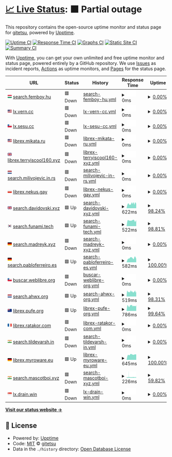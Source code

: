 # [📈 Live Status](https://gitetsu.github.io/librex-instances-upptime): <!--live status--> **🟧 Partial outage**

This repository contains the open-source uptime monitor and status page for [gitetsu](https://gitetsu.github.io/librex-instances-upptime), powered by [Upptime](https://github.com/upptime/upptime).

[![Uptime CI](https://github.com/gitetsu/librex-instances-upptime/workflows/Uptime%20CI/badge.svg)](https://github.com/gitetsu/librex-instances-upptime/actions?query=workflow%3A%22Uptime+CI%22)
[![Response Time CI](https://github.com/gitetsu/librex-instances-upptime/workflows/Response%20Time%20CI/badge.svg)](https://github.com/gitetsu/librex-instances-upptime/actions?query=workflow%3A%22Response+Time+CI%22)
[![Graphs CI](https://github.com/gitetsu/librex-instances-upptime/workflows/Graphs%20CI/badge.svg)](https://github.com/gitetsu/librex-instances-upptime/actions?query=workflow%3A%22Graphs+CI%22)
[![Static Site CI](https://github.com/gitetsu/librex-instances-upptime/workflows/Static%20Site%20CI/badge.svg)](https://github.com/gitetsu/librex-instances-upptime/actions?query=workflow%3A%22Static+Site+CI%22)
[![Summary CI](https://github.com/gitetsu/librex-instances-upptime/workflows/Summary%20CI/badge.svg)](https://github.com/gitetsu/librex-instances-upptime/actions?query=workflow%3A%22Summary+CI%22)

With [Upptime](https://upptime.js.org), you can get your own unlimited and free uptime monitor and status page, powered entirely by a GitHub repository. We use [Issues](https://github.com/gitetsu/librex-instances-upptime/issues) as incident reports, [Actions](https://github.com/gitetsu/librex-instances-upptime/actions) as uptime monitors, and [Pages](https://gitetsu.github.io/librex-instances-upptime) for the status page.

<!--start: status pages-->
<!-- This summary is generated by Upptime (https://github.com/upptime/upptime) -->
<!-- Do not edit this manually, your changes will be overwritten -->
<!-- prettier-ignore -->
| URL | Status | History | Response Time | Uptime |
| --- | ------ | ------- | ------------- | ------ |
| <img alt="" src="https://raw.githubusercontent.com/kreativekorp/vexillo/master/artwork/vexillo/pvb160/hu.png" height="13"> [search.femboy.hu](https://search.femboy.hu/) | 🟥 Down | [search-femboy-hu.yml](https://github.com/gitetsu/librex-instances-upptime/commits/HEAD/history/search-femboy-hu.yml) | <details><summary><img alt="Response time graph" src="./graphs/search-femboy-hu/response-time-week.png" height="20"> 0ms</summary><br><a href="https://gitetsu.github.io/librex-instances-upptime/history/search-femboy-hu"><img alt="Response time 826" src="https://img.shields.io/endpoint?url=https%3A%2F%2Fraw.githubusercontent.com%2Fgitetsu%2Flibrex-instances-upptime%2FHEAD%2Fapi%2Fsearch-femboy-hu%2Fresponse-time.json"></a><br><a href="https://gitetsu.github.io/librex-instances-upptime/history/search-femboy-hu"><img alt="24-hour response time 0" src="https://img.shields.io/endpoint?url=https%3A%2F%2Fraw.githubusercontent.com%2Fgitetsu%2Flibrex-instances-upptime%2FHEAD%2Fapi%2Fsearch-femboy-hu%2Fresponse-time-day.json"></a><br><a href="https://gitetsu.github.io/librex-instances-upptime/history/search-femboy-hu"><img alt="7-day response time 0" src="https://img.shields.io/endpoint?url=https%3A%2F%2Fraw.githubusercontent.com%2Fgitetsu%2Flibrex-instances-upptime%2FHEAD%2Fapi%2Fsearch-femboy-hu%2Fresponse-time-week.json"></a><br><a href="https://gitetsu.github.io/librex-instances-upptime/history/search-femboy-hu"><img alt="30-day response time 0" src="https://img.shields.io/endpoint?url=https%3A%2F%2Fraw.githubusercontent.com%2Fgitetsu%2Flibrex-instances-upptime%2FHEAD%2Fapi%2Fsearch-femboy-hu%2Fresponse-time-month.json"></a><br><a href="https://gitetsu.github.io/librex-instances-upptime/history/search-femboy-hu"><img alt="1-year response time 826" src="https://img.shields.io/endpoint?url=https%3A%2F%2Fraw.githubusercontent.com%2Fgitetsu%2Flibrex-instances-upptime%2FHEAD%2Fapi%2Fsearch-femboy-hu%2Fresponse-time-year.json"></a></details> | <details><summary><a href="https://gitetsu.github.io/librex-instances-upptime/history/search-femboy-hu">0.00%</a></summary><a href="https://gitetsu.github.io/librex-instances-upptime/history/search-femboy-hu"><img alt="All-time uptime 19.88%" src="https://img.shields.io/endpoint?url=https%3A%2F%2Fraw.githubusercontent.com%2Fgitetsu%2Flibrex-instances-upptime%2FHEAD%2Fapi%2Fsearch-femboy-hu%2Fuptime.json"></a><br><a href="https://gitetsu.github.io/librex-instances-upptime/history/search-femboy-hu"><img alt="24-hour uptime 0.00%" src="https://img.shields.io/endpoint?url=https%3A%2F%2Fraw.githubusercontent.com%2Fgitetsu%2Flibrex-instances-upptime%2FHEAD%2Fapi%2Fsearch-femboy-hu%2Fuptime-day.json"></a><br><a href="https://gitetsu.github.io/librex-instances-upptime/history/search-femboy-hu"><img alt="7-day uptime 0.00%" src="https://img.shields.io/endpoint?url=https%3A%2F%2Fraw.githubusercontent.com%2Fgitetsu%2Flibrex-instances-upptime%2FHEAD%2Fapi%2Fsearch-femboy-hu%2Fuptime-week.json"></a><br><a href="https://gitetsu.github.io/librex-instances-upptime/history/search-femboy-hu"><img alt="30-day uptime 0.00%" src="https://img.shields.io/endpoint?url=https%3A%2F%2Fraw.githubusercontent.com%2Fgitetsu%2Flibrex-instances-upptime%2FHEAD%2Fapi%2Fsearch-femboy-hu%2Fuptime-month.json"></a><br><a href="https://gitetsu.github.io/librex-instances-upptime/history/search-femboy-hu"><img alt="1-year uptime 19.88%" src="https://img.shields.io/endpoint?url=https%3A%2F%2Fraw.githubusercontent.com%2Fgitetsu%2Flibrex-instances-upptime%2FHEAD%2Fapi%2Fsearch-femboy-hu%2Fuptime-year.json"></a></details>
| <img alt="" src="https://raw.githubusercontent.com/kreativekorp/vexillo/master/artwork/vexillo/pvb160/us.png" height="13"> [lx.vern.cc](https://lx.vern.cc/) | 🟥 Down | [lx-vern-cc.yml](https://github.com/gitetsu/librex-instances-upptime/commits/HEAD/history/lx-vern-cc.yml) | <details><summary><img alt="Response time graph" src="./graphs/lx-vern-cc/response-time-week.png" height="20"> 0ms</summary><br><a href="https://gitetsu.github.io/librex-instances-upptime/history/lx-vern-cc"><img alt="Response time 656" src="https://img.shields.io/endpoint?url=https%3A%2F%2Fraw.githubusercontent.com%2Fgitetsu%2Flibrex-instances-upptime%2FHEAD%2Fapi%2Flx-vern-cc%2Fresponse-time.json"></a><br><a href="https://gitetsu.github.io/librex-instances-upptime/history/lx-vern-cc"><img alt="24-hour response time 0" src="https://img.shields.io/endpoint?url=https%3A%2F%2Fraw.githubusercontent.com%2Fgitetsu%2Flibrex-instances-upptime%2FHEAD%2Fapi%2Flx-vern-cc%2Fresponse-time-day.json"></a><br><a href="https://gitetsu.github.io/librex-instances-upptime/history/lx-vern-cc"><img alt="7-day response time 0" src="https://img.shields.io/endpoint?url=https%3A%2F%2Fraw.githubusercontent.com%2Fgitetsu%2Flibrex-instances-upptime%2FHEAD%2Fapi%2Flx-vern-cc%2Fresponse-time-week.json"></a><br><a href="https://gitetsu.github.io/librex-instances-upptime/history/lx-vern-cc"><img alt="30-day response time 0" src="https://img.shields.io/endpoint?url=https%3A%2F%2Fraw.githubusercontent.com%2Fgitetsu%2Flibrex-instances-upptime%2FHEAD%2Fapi%2Flx-vern-cc%2Fresponse-time-month.json"></a><br><a href="https://gitetsu.github.io/librex-instances-upptime/history/lx-vern-cc"><img alt="1-year response time 656" src="https://img.shields.io/endpoint?url=https%3A%2F%2Fraw.githubusercontent.com%2Fgitetsu%2Flibrex-instances-upptime%2FHEAD%2Fapi%2Flx-vern-cc%2Fresponse-time-year.json"></a></details> | <details><summary><a href="https://gitetsu.github.io/librex-instances-upptime/history/lx-vern-cc">0.00%</a></summary><a href="https://gitetsu.github.io/librex-instances-upptime/history/lx-vern-cc"><img alt="All-time uptime 61.74%" src="https://img.shields.io/endpoint?url=https%3A%2F%2Fraw.githubusercontent.com%2Fgitetsu%2Flibrex-instances-upptime%2FHEAD%2Fapi%2Flx-vern-cc%2Fuptime.json"></a><br><a href="https://gitetsu.github.io/librex-instances-upptime/history/lx-vern-cc"><img alt="24-hour uptime 0.00%" src="https://img.shields.io/endpoint?url=https%3A%2F%2Fraw.githubusercontent.com%2Fgitetsu%2Flibrex-instances-upptime%2FHEAD%2Fapi%2Flx-vern-cc%2Fuptime-day.json"></a><br><a href="https://gitetsu.github.io/librex-instances-upptime/history/lx-vern-cc"><img alt="7-day uptime 0.00%" src="https://img.shields.io/endpoint?url=https%3A%2F%2Fraw.githubusercontent.com%2Fgitetsu%2Flibrex-instances-upptime%2FHEAD%2Fapi%2Flx-vern-cc%2Fuptime-week.json"></a><br><a href="https://gitetsu.github.io/librex-instances-upptime/history/lx-vern-cc"><img alt="30-day uptime 0.00%" src="https://img.shields.io/endpoint?url=https%3A%2F%2Fraw.githubusercontent.com%2Fgitetsu%2Flibrex-instances-upptime%2FHEAD%2Fapi%2Flx-vern-cc%2Fuptime-month.json"></a><br><a href="https://gitetsu.github.io/librex-instances-upptime/history/lx-vern-cc"><img alt="1-year uptime 61.74%" src="https://img.shields.io/endpoint?url=https%3A%2F%2Fraw.githubusercontent.com%2Fgitetsu%2Flibrex-instances-upptime%2FHEAD%2Fapi%2Flx-vern-cc%2Fuptime-year.json"></a></details>
| <img alt="" src="https://raw.githubusercontent.com/kreativekorp/vexillo/master/artwork/vexillo/pvb160/cl.png" height="13"> [lx.sesu.cc](https://lx.sesu.cc/) | 🟥 Down | [lx-sesu-cc.yml](https://github.com/gitetsu/librex-instances-upptime/commits/HEAD/history/lx-sesu-cc.yml) | <details><summary><img alt="Response time graph" src="./graphs/lx-sesu-cc/response-time-week.png" height="20"> 0ms</summary><br><a href="https://gitetsu.github.io/librex-instances-upptime/history/lx-sesu-cc"><img alt="Response time 573" src="https://img.shields.io/endpoint?url=https%3A%2F%2Fraw.githubusercontent.com%2Fgitetsu%2Flibrex-instances-upptime%2FHEAD%2Fapi%2Flx-sesu-cc%2Fresponse-time.json"></a><br><a href="https://gitetsu.github.io/librex-instances-upptime/history/lx-sesu-cc"><img alt="24-hour response time 0" src="https://img.shields.io/endpoint?url=https%3A%2F%2Fraw.githubusercontent.com%2Fgitetsu%2Flibrex-instances-upptime%2FHEAD%2Fapi%2Flx-sesu-cc%2Fresponse-time-day.json"></a><br><a href="https://gitetsu.github.io/librex-instances-upptime/history/lx-sesu-cc"><img alt="7-day response time 0" src="https://img.shields.io/endpoint?url=https%3A%2F%2Fraw.githubusercontent.com%2Fgitetsu%2Flibrex-instances-upptime%2FHEAD%2Fapi%2Flx-sesu-cc%2Fresponse-time-week.json"></a><br><a href="https://gitetsu.github.io/librex-instances-upptime/history/lx-sesu-cc"><img alt="30-day response time 0" src="https://img.shields.io/endpoint?url=https%3A%2F%2Fraw.githubusercontent.com%2Fgitetsu%2Flibrex-instances-upptime%2FHEAD%2Fapi%2Flx-sesu-cc%2Fresponse-time-month.json"></a><br><a href="https://gitetsu.github.io/librex-instances-upptime/history/lx-sesu-cc"><img alt="1-year response time 573" src="https://img.shields.io/endpoint?url=https%3A%2F%2Fraw.githubusercontent.com%2Fgitetsu%2Flibrex-instances-upptime%2FHEAD%2Fapi%2Flx-sesu-cc%2Fresponse-time-year.json"></a></details> | <details><summary><a href="https://gitetsu.github.io/librex-instances-upptime/history/lx-sesu-cc">0.00%</a></summary><a href="https://gitetsu.github.io/librex-instances-upptime/history/lx-sesu-cc"><img alt="All-time uptime 6.55%" src="https://img.shields.io/endpoint?url=https%3A%2F%2Fraw.githubusercontent.com%2Fgitetsu%2Flibrex-instances-upptime%2FHEAD%2Fapi%2Flx-sesu-cc%2Fuptime.json"></a><br><a href="https://gitetsu.github.io/librex-instances-upptime/history/lx-sesu-cc"><img alt="24-hour uptime 0.00%" src="https://img.shields.io/endpoint?url=https%3A%2F%2Fraw.githubusercontent.com%2Fgitetsu%2Flibrex-instances-upptime%2FHEAD%2Fapi%2Flx-sesu-cc%2Fuptime-day.json"></a><br><a href="https://gitetsu.github.io/librex-instances-upptime/history/lx-sesu-cc"><img alt="7-day uptime 0.00%" src="https://img.shields.io/endpoint?url=https%3A%2F%2Fraw.githubusercontent.com%2Fgitetsu%2Flibrex-instances-upptime%2FHEAD%2Fapi%2Flx-sesu-cc%2Fuptime-week.json"></a><br><a href="https://gitetsu.github.io/librex-instances-upptime/history/lx-sesu-cc"><img alt="30-day uptime 0.00%" src="https://img.shields.io/endpoint?url=https%3A%2F%2Fraw.githubusercontent.com%2Fgitetsu%2Flibrex-instances-upptime%2FHEAD%2Fapi%2Flx-sesu-cc%2Fuptime-month.json"></a><br><a href="https://gitetsu.github.io/librex-instances-upptime/history/lx-sesu-cc"><img alt="1-year uptime 6.55%" src="https://img.shields.io/endpoint?url=https%3A%2F%2Fraw.githubusercontent.com%2Fgitetsu%2Flibrex-instances-upptime%2FHEAD%2Fapi%2Flx-sesu-cc%2Fuptime-year.json"></a></details>
| <img alt="" src="https://raw.githubusercontent.com/kreativekorp/vexillo/master/artwork/vexillo/pvb160/us.png" height="13"> [librex.mikata.ru](https://librex.mikata.ru/) | 🟥 Down | [librex-mikata-ru.yml](https://github.com/gitetsu/librex-instances-upptime/commits/HEAD/history/librex-mikata-ru.yml) | <details><summary><img alt="Response time graph" src="./graphs/librex-mikata-ru/response-time-week.png" height="20"> 0ms</summary><br><a href="https://gitetsu.github.io/librex-instances-upptime/history/librex-mikata-ru"><img alt="Response time 597" src="https://img.shields.io/endpoint?url=https%3A%2F%2Fraw.githubusercontent.com%2Fgitetsu%2Flibrex-instances-upptime%2FHEAD%2Fapi%2Flibrex-mikata-ru%2Fresponse-time.json"></a><br><a href="https://gitetsu.github.io/librex-instances-upptime/history/librex-mikata-ru"><img alt="24-hour response time 0" src="https://img.shields.io/endpoint?url=https%3A%2F%2Fraw.githubusercontent.com%2Fgitetsu%2Flibrex-instances-upptime%2FHEAD%2Fapi%2Flibrex-mikata-ru%2Fresponse-time-day.json"></a><br><a href="https://gitetsu.github.io/librex-instances-upptime/history/librex-mikata-ru"><img alt="7-day response time 0" src="https://img.shields.io/endpoint?url=https%3A%2F%2Fraw.githubusercontent.com%2Fgitetsu%2Flibrex-instances-upptime%2FHEAD%2Fapi%2Flibrex-mikata-ru%2Fresponse-time-week.json"></a><br><a href="https://gitetsu.github.io/librex-instances-upptime/history/librex-mikata-ru"><img alt="30-day response time 0" src="https://img.shields.io/endpoint?url=https%3A%2F%2Fraw.githubusercontent.com%2Fgitetsu%2Flibrex-instances-upptime%2FHEAD%2Fapi%2Flibrex-mikata-ru%2Fresponse-time-month.json"></a><br><a href="https://gitetsu.github.io/librex-instances-upptime/history/librex-mikata-ru"><img alt="1-year response time 597" src="https://img.shields.io/endpoint?url=https%3A%2F%2Fraw.githubusercontent.com%2Fgitetsu%2Flibrex-instances-upptime%2FHEAD%2Fapi%2Flibrex-mikata-ru%2Fresponse-time-year.json"></a></details> | <details><summary><a href="https://gitetsu.github.io/librex-instances-upptime/history/librex-mikata-ru">0.00%</a></summary><a href="https://gitetsu.github.io/librex-instances-upptime/history/librex-mikata-ru"><img alt="All-time uptime 35.97%" src="https://img.shields.io/endpoint?url=https%3A%2F%2Fraw.githubusercontent.com%2Fgitetsu%2Flibrex-instances-upptime%2FHEAD%2Fapi%2Flibrex-mikata-ru%2Fuptime.json"></a><br><a href="https://gitetsu.github.io/librex-instances-upptime/history/librex-mikata-ru"><img alt="24-hour uptime 0.00%" src="https://img.shields.io/endpoint?url=https%3A%2F%2Fraw.githubusercontent.com%2Fgitetsu%2Flibrex-instances-upptime%2FHEAD%2Fapi%2Flibrex-mikata-ru%2Fuptime-day.json"></a><br><a href="https://gitetsu.github.io/librex-instances-upptime/history/librex-mikata-ru"><img alt="7-day uptime 0.00%" src="https://img.shields.io/endpoint?url=https%3A%2F%2Fraw.githubusercontent.com%2Fgitetsu%2Flibrex-instances-upptime%2FHEAD%2Fapi%2Flibrex-mikata-ru%2Fuptime-week.json"></a><br><a href="https://gitetsu.github.io/librex-instances-upptime/history/librex-mikata-ru"><img alt="30-day uptime 0.00%" src="https://img.shields.io/endpoint?url=https%3A%2F%2Fraw.githubusercontent.com%2Fgitetsu%2Flibrex-instances-upptime%2FHEAD%2Fapi%2Flibrex-mikata-ru%2Fuptime-month.json"></a><br><a href="https://gitetsu.github.io/librex-instances-upptime/history/librex-mikata-ru"><img alt="1-year uptime 35.97%" src="https://img.shields.io/endpoint?url=https%3A%2F%2Fraw.githubusercontent.com%2Fgitetsu%2Flibrex-instances-upptime%2FHEAD%2Fapi%2Flibrex-mikata-ru%2Fuptime-year.json"></a></details>
| <img alt="" src="https://raw.githubusercontent.com/kreativekorp/vexillo/master/artwork/vexillo/pvb160/uk.png" height="13"> [librex.terryiscool160.xyz](https://librex.terryiscool160.xyz/) | 🟥 Down | [librex-terryiscool160-xyz.yml](https://github.com/gitetsu/librex-instances-upptime/commits/HEAD/history/librex-terryiscool160-xyz.yml) | <details><summary><img alt="Response time graph" src="./graphs/librex-terryiscool160-xyz/response-time-week.png" height="20"> 0ms</summary><br><a href="https://gitetsu.github.io/librex-instances-upptime/history/librex-terryiscool160-xyz"><img alt="Response time 501" src="https://img.shields.io/endpoint?url=https%3A%2F%2Fraw.githubusercontent.com%2Fgitetsu%2Flibrex-instances-upptime%2FHEAD%2Fapi%2Flibrex-terryiscool160-xyz%2Fresponse-time.json"></a><br><a href="https://gitetsu.github.io/librex-instances-upptime/history/librex-terryiscool160-xyz"><img alt="24-hour response time 0" src="https://img.shields.io/endpoint?url=https%3A%2F%2Fraw.githubusercontent.com%2Fgitetsu%2Flibrex-instances-upptime%2FHEAD%2Fapi%2Flibrex-terryiscool160-xyz%2Fresponse-time-day.json"></a><br><a href="https://gitetsu.github.io/librex-instances-upptime/history/librex-terryiscool160-xyz"><img alt="7-day response time 0" src="https://img.shields.io/endpoint?url=https%3A%2F%2Fraw.githubusercontent.com%2Fgitetsu%2Flibrex-instances-upptime%2FHEAD%2Fapi%2Flibrex-terryiscool160-xyz%2Fresponse-time-week.json"></a><br><a href="https://gitetsu.github.io/librex-instances-upptime/history/librex-terryiscool160-xyz"><img alt="30-day response time 0" src="https://img.shields.io/endpoint?url=https%3A%2F%2Fraw.githubusercontent.com%2Fgitetsu%2Flibrex-instances-upptime%2FHEAD%2Fapi%2Flibrex-terryiscool160-xyz%2Fresponse-time-month.json"></a><br><a href="https://gitetsu.github.io/librex-instances-upptime/history/librex-terryiscool160-xyz"><img alt="1-year response time 501" src="https://img.shields.io/endpoint?url=https%3A%2F%2Fraw.githubusercontent.com%2Fgitetsu%2Flibrex-instances-upptime%2FHEAD%2Fapi%2Flibrex-terryiscool160-xyz%2Fresponse-time-year.json"></a></details> | <details><summary><a href="https://gitetsu.github.io/librex-instances-upptime/history/librex-terryiscool160-xyz">0.00%</a></summary><a href="https://gitetsu.github.io/librex-instances-upptime/history/librex-terryiscool160-xyz"><img alt="All-time uptime 33.20%" src="https://img.shields.io/endpoint?url=https%3A%2F%2Fraw.githubusercontent.com%2Fgitetsu%2Flibrex-instances-upptime%2FHEAD%2Fapi%2Flibrex-terryiscool160-xyz%2Fuptime.json"></a><br><a href="https://gitetsu.github.io/librex-instances-upptime/history/librex-terryiscool160-xyz"><img alt="24-hour uptime 0.00%" src="https://img.shields.io/endpoint?url=https%3A%2F%2Fraw.githubusercontent.com%2Fgitetsu%2Flibrex-instances-upptime%2FHEAD%2Fapi%2Flibrex-terryiscool160-xyz%2Fuptime-day.json"></a><br><a href="https://gitetsu.github.io/librex-instances-upptime/history/librex-terryiscool160-xyz"><img alt="7-day uptime 0.00%" src="https://img.shields.io/endpoint?url=https%3A%2F%2Fraw.githubusercontent.com%2Fgitetsu%2Flibrex-instances-upptime%2FHEAD%2Fapi%2Flibrex-terryiscool160-xyz%2Fuptime-week.json"></a><br><a href="https://gitetsu.github.io/librex-instances-upptime/history/librex-terryiscool160-xyz"><img alt="30-day uptime 0.00%" src="https://img.shields.io/endpoint?url=https%3A%2F%2Fraw.githubusercontent.com%2Fgitetsu%2Flibrex-instances-upptime%2FHEAD%2Fapi%2Flibrex-terryiscool160-xyz%2Fuptime-month.json"></a><br><a href="https://gitetsu.github.io/librex-instances-upptime/history/librex-terryiscool160-xyz"><img alt="1-year uptime 33.20%" src="https://img.shields.io/endpoint?url=https%3A%2F%2Fraw.githubusercontent.com%2Fgitetsu%2Flibrex-instances-upptime%2FHEAD%2Fapi%2Flibrex-terryiscool160-xyz%2Fuptime-year.json"></a></details>
| <img alt="" src="https://raw.githubusercontent.com/kreativekorp/vexillo/master/artwork/vexillo/pvb160/nl.png" height="13"> [search.milivojevic.in.rs](https://search.milivojevic.in.rs/) | 🟥 Down | [search-milivojevic-in-rs.yml](https://github.com/gitetsu/librex-instances-upptime/commits/HEAD/history/search-milivojevic-in-rs.yml) | <details><summary><img alt="Response time graph" src="./graphs/search-milivojevic-in-rs/response-time-week.png" height="20"> 0ms</summary><br><a href="https://gitetsu.github.io/librex-instances-upptime/history/search-milivojevic-in-rs"><img alt="Response time 518" src="https://img.shields.io/endpoint?url=https%3A%2F%2Fraw.githubusercontent.com%2Fgitetsu%2Flibrex-instances-upptime%2FHEAD%2Fapi%2Fsearch-milivojevic-in-rs%2Fresponse-time.json"></a><br><a href="https://gitetsu.github.io/librex-instances-upptime/history/search-milivojevic-in-rs"><img alt="24-hour response time 0" src="https://img.shields.io/endpoint?url=https%3A%2F%2Fraw.githubusercontent.com%2Fgitetsu%2Flibrex-instances-upptime%2FHEAD%2Fapi%2Fsearch-milivojevic-in-rs%2Fresponse-time-day.json"></a><br><a href="https://gitetsu.github.io/librex-instances-upptime/history/search-milivojevic-in-rs"><img alt="7-day response time 0" src="https://img.shields.io/endpoint?url=https%3A%2F%2Fraw.githubusercontent.com%2Fgitetsu%2Flibrex-instances-upptime%2FHEAD%2Fapi%2Fsearch-milivojevic-in-rs%2Fresponse-time-week.json"></a><br><a href="https://gitetsu.github.io/librex-instances-upptime/history/search-milivojevic-in-rs"><img alt="30-day response time 0" src="https://img.shields.io/endpoint?url=https%3A%2F%2Fraw.githubusercontent.com%2Fgitetsu%2Flibrex-instances-upptime%2FHEAD%2Fapi%2Fsearch-milivojevic-in-rs%2Fresponse-time-month.json"></a><br><a href="https://gitetsu.github.io/librex-instances-upptime/history/search-milivojevic-in-rs"><img alt="1-year response time 518" src="https://img.shields.io/endpoint?url=https%3A%2F%2Fraw.githubusercontent.com%2Fgitetsu%2Flibrex-instances-upptime%2FHEAD%2Fapi%2Fsearch-milivojevic-in-rs%2Fresponse-time-year.json"></a></details> | <details><summary><a href="https://gitetsu.github.io/librex-instances-upptime/history/search-milivojevic-in-rs">0.00%</a></summary><a href="https://gitetsu.github.io/librex-instances-upptime/history/search-milivojevic-in-rs"><img alt="All-time uptime 44.34%" src="https://img.shields.io/endpoint?url=https%3A%2F%2Fraw.githubusercontent.com%2Fgitetsu%2Flibrex-instances-upptime%2FHEAD%2Fapi%2Fsearch-milivojevic-in-rs%2Fuptime.json"></a><br><a href="https://gitetsu.github.io/librex-instances-upptime/history/search-milivojevic-in-rs"><img alt="24-hour uptime 0.00%" src="https://img.shields.io/endpoint?url=https%3A%2F%2Fraw.githubusercontent.com%2Fgitetsu%2Flibrex-instances-upptime%2FHEAD%2Fapi%2Fsearch-milivojevic-in-rs%2Fuptime-day.json"></a><br><a href="https://gitetsu.github.io/librex-instances-upptime/history/search-milivojevic-in-rs"><img alt="7-day uptime 0.00%" src="https://img.shields.io/endpoint?url=https%3A%2F%2Fraw.githubusercontent.com%2Fgitetsu%2Flibrex-instances-upptime%2FHEAD%2Fapi%2Fsearch-milivojevic-in-rs%2Fuptime-week.json"></a><br><a href="https://gitetsu.github.io/librex-instances-upptime/history/search-milivojevic-in-rs"><img alt="30-day uptime 0.00%" src="https://img.shields.io/endpoint?url=https%3A%2F%2Fraw.githubusercontent.com%2Fgitetsu%2Flibrex-instances-upptime%2FHEAD%2Fapi%2Fsearch-milivojevic-in-rs%2Fuptime-month.json"></a><br><a href="https://gitetsu.github.io/librex-instances-upptime/history/search-milivojevic-in-rs"><img alt="1-year uptime 44.34%" src="https://img.shields.io/endpoint?url=https%3A%2F%2Fraw.githubusercontent.com%2Fgitetsu%2Flibrex-instances-upptime%2FHEAD%2Fapi%2Fsearch-milivojevic-in-rs%2Fuptime-year.json"></a></details>
| <img alt="" src="https://raw.githubusercontent.com/kreativekorp/vexillo/master/artwork/vexillo/pvb160/pl.png" height="13"> [librex.nekus.gay](https://librex.nekus.gay/) | 🟥 Down | [librex-nekus-gay.yml](https://github.com/gitetsu/librex-instances-upptime/commits/HEAD/history/librex-nekus-gay.yml) | <details><summary><img alt="Response time graph" src="./graphs/librex-nekus-gay/response-time-week.png" height="20"> 0ms</summary><br><a href="https://gitetsu.github.io/librex-instances-upptime/history/librex-nekus-gay"><img alt="Response time 1780" src="https://img.shields.io/endpoint?url=https%3A%2F%2Fraw.githubusercontent.com%2Fgitetsu%2Flibrex-instances-upptime%2FHEAD%2Fapi%2Flibrex-nekus-gay%2Fresponse-time.json"></a><br><a href="https://gitetsu.github.io/librex-instances-upptime/history/librex-nekus-gay"><img alt="24-hour response time 0" src="https://img.shields.io/endpoint?url=https%3A%2F%2Fraw.githubusercontent.com%2Fgitetsu%2Flibrex-instances-upptime%2FHEAD%2Fapi%2Flibrex-nekus-gay%2Fresponse-time-day.json"></a><br><a href="https://gitetsu.github.io/librex-instances-upptime/history/librex-nekus-gay"><img alt="7-day response time 0" src="https://img.shields.io/endpoint?url=https%3A%2F%2Fraw.githubusercontent.com%2Fgitetsu%2Flibrex-instances-upptime%2FHEAD%2Fapi%2Flibrex-nekus-gay%2Fresponse-time-week.json"></a><br><a href="https://gitetsu.github.io/librex-instances-upptime/history/librex-nekus-gay"><img alt="30-day response time 0" src="https://img.shields.io/endpoint?url=https%3A%2F%2Fraw.githubusercontent.com%2Fgitetsu%2Flibrex-instances-upptime%2FHEAD%2Fapi%2Flibrex-nekus-gay%2Fresponse-time-month.json"></a><br><a href="https://gitetsu.github.io/librex-instances-upptime/history/librex-nekus-gay"><img alt="1-year response time 1780" src="https://img.shields.io/endpoint?url=https%3A%2F%2Fraw.githubusercontent.com%2Fgitetsu%2Flibrex-instances-upptime%2FHEAD%2Fapi%2Flibrex-nekus-gay%2Fresponse-time-year.json"></a></details> | <details><summary><a href="https://gitetsu.github.io/librex-instances-upptime/history/librex-nekus-gay">0.00%</a></summary><a href="https://gitetsu.github.io/librex-instances-upptime/history/librex-nekus-gay"><img alt="All-time uptime 21.08%" src="https://img.shields.io/endpoint?url=https%3A%2F%2Fraw.githubusercontent.com%2Fgitetsu%2Flibrex-instances-upptime%2FHEAD%2Fapi%2Flibrex-nekus-gay%2Fuptime.json"></a><br><a href="https://gitetsu.github.io/librex-instances-upptime/history/librex-nekus-gay"><img alt="24-hour uptime 0.00%" src="https://img.shields.io/endpoint?url=https%3A%2F%2Fraw.githubusercontent.com%2Fgitetsu%2Flibrex-instances-upptime%2FHEAD%2Fapi%2Flibrex-nekus-gay%2Fuptime-day.json"></a><br><a href="https://gitetsu.github.io/librex-instances-upptime/history/librex-nekus-gay"><img alt="7-day uptime 0.00%" src="https://img.shields.io/endpoint?url=https%3A%2F%2Fraw.githubusercontent.com%2Fgitetsu%2Flibrex-instances-upptime%2FHEAD%2Fapi%2Flibrex-nekus-gay%2Fuptime-week.json"></a><br><a href="https://gitetsu.github.io/librex-instances-upptime/history/librex-nekus-gay"><img alt="30-day uptime 0.00%" src="https://img.shields.io/endpoint?url=https%3A%2F%2Fraw.githubusercontent.com%2Fgitetsu%2Flibrex-instances-upptime%2FHEAD%2Fapi%2Flibrex-nekus-gay%2Fuptime-month.json"></a><br><a href="https://gitetsu.github.io/librex-instances-upptime/history/librex-nekus-gay"><img alt="1-year uptime 21.08%" src="https://img.shields.io/endpoint?url=https%3A%2F%2Fraw.githubusercontent.com%2Fgitetsu%2Flibrex-instances-upptime%2FHEAD%2Fapi%2Flibrex-nekus-gay%2Fuptime-year.json"></a></details>
| <img alt="" src="https://raw.githubusercontent.com/kreativekorp/vexillo/master/artwork/vexillo/pvb160/uk.png" height="13"> [search.davidovski.xyz](https://search.davidovski.xyz/) | 🟩 Up | [search-davidovski-xyz.yml](https://github.com/gitetsu/librex-instances-upptime/commits/HEAD/history/search-davidovski-xyz.yml) | <details><summary><img alt="Response time graph" src="./graphs/search-davidovski-xyz/response-time-week.png" height="20"> 622ms</summary><br><a href="https://gitetsu.github.io/librex-instances-upptime/history/search-davidovski-xyz"><img alt="Response time 731" src="https://img.shields.io/endpoint?url=https%3A%2F%2Fraw.githubusercontent.com%2Fgitetsu%2Flibrex-instances-upptime%2FHEAD%2Fapi%2Fsearch-davidovski-xyz%2Fresponse-time.json"></a><br><a href="https://gitetsu.github.io/librex-instances-upptime/history/search-davidovski-xyz"><img alt="24-hour response time 597" src="https://img.shields.io/endpoint?url=https%3A%2F%2Fraw.githubusercontent.com%2Fgitetsu%2Flibrex-instances-upptime%2FHEAD%2Fapi%2Fsearch-davidovski-xyz%2Fresponse-time-day.json"></a><br><a href="https://gitetsu.github.io/librex-instances-upptime/history/search-davidovski-xyz"><img alt="7-day response time 622" src="https://img.shields.io/endpoint?url=https%3A%2F%2Fraw.githubusercontent.com%2Fgitetsu%2Flibrex-instances-upptime%2FHEAD%2Fapi%2Fsearch-davidovski-xyz%2Fresponse-time-week.json"></a><br><a href="https://gitetsu.github.io/librex-instances-upptime/history/search-davidovski-xyz"><img alt="30-day response time 610" src="https://img.shields.io/endpoint?url=https%3A%2F%2Fraw.githubusercontent.com%2Fgitetsu%2Flibrex-instances-upptime%2FHEAD%2Fapi%2Fsearch-davidovski-xyz%2Fresponse-time-month.json"></a><br><a href="https://gitetsu.github.io/librex-instances-upptime/history/search-davidovski-xyz"><img alt="1-year response time 731" src="https://img.shields.io/endpoint?url=https%3A%2F%2Fraw.githubusercontent.com%2Fgitetsu%2Flibrex-instances-upptime%2FHEAD%2Fapi%2Fsearch-davidovski-xyz%2Fresponse-time-year.json"></a></details> | <details><summary><a href="https://gitetsu.github.io/librex-instances-upptime/history/search-davidovski-xyz">98.24%</a></summary><a href="https://gitetsu.github.io/librex-instances-upptime/history/search-davidovski-xyz"><img alt="All-time uptime 99.44%" src="https://img.shields.io/endpoint?url=https%3A%2F%2Fraw.githubusercontent.com%2Fgitetsu%2Flibrex-instances-upptime%2FHEAD%2Fapi%2Fsearch-davidovski-xyz%2Fuptime.json"></a><br><a href="https://gitetsu.github.io/librex-instances-upptime/history/search-davidovski-xyz"><img alt="24-hour uptime 100.00%" src="https://img.shields.io/endpoint?url=https%3A%2F%2Fraw.githubusercontent.com%2Fgitetsu%2Flibrex-instances-upptime%2FHEAD%2Fapi%2Fsearch-davidovski-xyz%2Fuptime-day.json"></a><br><a href="https://gitetsu.github.io/librex-instances-upptime/history/search-davidovski-xyz"><img alt="7-day uptime 98.24%" src="https://img.shields.io/endpoint?url=https%3A%2F%2Fraw.githubusercontent.com%2Fgitetsu%2Flibrex-instances-upptime%2FHEAD%2Fapi%2Fsearch-davidovski-xyz%2Fuptime-week.json"></a><br><a href="https://gitetsu.github.io/librex-instances-upptime/history/search-davidovski-xyz"><img alt="30-day uptime 99.60%" src="https://img.shields.io/endpoint?url=https%3A%2F%2Fraw.githubusercontent.com%2Fgitetsu%2Flibrex-instances-upptime%2FHEAD%2Fapi%2Fsearch-davidovski-xyz%2Fuptime-month.json"></a><br><a href="https://gitetsu.github.io/librex-instances-upptime/history/search-davidovski-xyz"><img alt="1-year uptime 99.44%" src="https://img.shields.io/endpoint?url=https%3A%2F%2Fraw.githubusercontent.com%2Fgitetsu%2Flibrex-instances-upptime%2FHEAD%2Fapi%2Fsearch-davidovski-xyz%2Fuptime-year.json"></a></details>
| <img alt="" src="https://raw.githubusercontent.com/kreativekorp/vexillo/master/artwork/vexillo/pvb160/kr.png" height="13"> [search.funami.tech](https://search.funami.tech/) | 🟩 Up | [search-funami-tech.yml](https://github.com/gitetsu/librex-instances-upptime/commits/HEAD/history/search-funami-tech.yml) | <details><summary><img alt="Response time graph" src="./graphs/search-funami-tech/response-time-week.png" height="20"> 522ms</summary><br><a href="https://gitetsu.github.io/librex-instances-upptime/history/search-funami-tech"><img alt="Response time 590" src="https://img.shields.io/endpoint?url=https%3A%2F%2Fraw.githubusercontent.com%2Fgitetsu%2Flibrex-instances-upptime%2FHEAD%2Fapi%2Fsearch-funami-tech%2Fresponse-time.json"></a><br><a href="https://gitetsu.github.io/librex-instances-upptime/history/search-funami-tech"><img alt="24-hour response time 549" src="https://img.shields.io/endpoint?url=https%3A%2F%2Fraw.githubusercontent.com%2Fgitetsu%2Flibrex-instances-upptime%2FHEAD%2Fapi%2Fsearch-funami-tech%2Fresponse-time-day.json"></a><br><a href="https://gitetsu.github.io/librex-instances-upptime/history/search-funami-tech"><img alt="7-day response time 522" src="https://img.shields.io/endpoint?url=https%3A%2F%2Fraw.githubusercontent.com%2Fgitetsu%2Flibrex-instances-upptime%2FHEAD%2Fapi%2Fsearch-funami-tech%2Fresponse-time-week.json"></a><br><a href="https://gitetsu.github.io/librex-instances-upptime/history/search-funami-tech"><img alt="30-day response time 536" src="https://img.shields.io/endpoint?url=https%3A%2F%2Fraw.githubusercontent.com%2Fgitetsu%2Flibrex-instances-upptime%2FHEAD%2Fapi%2Fsearch-funami-tech%2Fresponse-time-month.json"></a><br><a href="https://gitetsu.github.io/librex-instances-upptime/history/search-funami-tech"><img alt="1-year response time 590" src="https://img.shields.io/endpoint?url=https%3A%2F%2Fraw.githubusercontent.com%2Fgitetsu%2Flibrex-instances-upptime%2FHEAD%2Fapi%2Fsearch-funami-tech%2Fresponse-time-year.json"></a></details> | <details><summary><a href="https://gitetsu.github.io/librex-instances-upptime/history/search-funami-tech">98.81%</a></summary><a href="https://gitetsu.github.io/librex-instances-upptime/history/search-funami-tech"><img alt="All-time uptime 99.24%" src="https://img.shields.io/endpoint?url=https%3A%2F%2Fraw.githubusercontent.com%2Fgitetsu%2Flibrex-instances-upptime%2FHEAD%2Fapi%2Fsearch-funami-tech%2Fuptime.json"></a><br><a href="https://gitetsu.github.io/librex-instances-upptime/history/search-funami-tech"><img alt="24-hour uptime 100.00%" src="https://img.shields.io/endpoint?url=https%3A%2F%2Fraw.githubusercontent.com%2Fgitetsu%2Flibrex-instances-upptime%2FHEAD%2Fapi%2Fsearch-funami-tech%2Fuptime-day.json"></a><br><a href="https://gitetsu.github.io/librex-instances-upptime/history/search-funami-tech"><img alt="7-day uptime 98.81%" src="https://img.shields.io/endpoint?url=https%3A%2F%2Fraw.githubusercontent.com%2Fgitetsu%2Flibrex-instances-upptime%2FHEAD%2Fapi%2Fsearch-funami-tech%2Fuptime-week.json"></a><br><a href="https://gitetsu.github.io/librex-instances-upptime/history/search-funami-tech"><img alt="30-day uptime 99.67%" src="https://img.shields.io/endpoint?url=https%3A%2F%2Fraw.githubusercontent.com%2Fgitetsu%2Flibrex-instances-upptime%2FHEAD%2Fapi%2Fsearch-funami-tech%2Fuptime-month.json"></a><br><a href="https://gitetsu.github.io/librex-instances-upptime/history/search-funami-tech"><img alt="1-year uptime 99.24%" src="https://img.shields.io/endpoint?url=https%3A%2F%2Fraw.githubusercontent.com%2Fgitetsu%2Flibrex-instances-upptime%2FHEAD%2Fapi%2Fsearch-funami-tech%2Fuptime-year.json"></a></details>
| <img alt="" src="https://raw.githubusercontent.com/kreativekorp/vexillo/master/artwork/vexillo/pvb160/de.png" height="13"> [search.madreyk.xyz](https://search.madreyk.xyz/) | 🟥 Down | [search-madreyk-xyz.yml](https://github.com/gitetsu/librex-instances-upptime/commits/HEAD/history/search-madreyk-xyz.yml) | <details><summary><img alt="Response time graph" src="./graphs/search-madreyk-xyz/response-time-week.png" height="20"> 0ms</summary><br><a href="https://gitetsu.github.io/librex-instances-upptime/history/search-madreyk-xyz"><img alt="Response time 2725" src="https://img.shields.io/endpoint?url=https%3A%2F%2Fraw.githubusercontent.com%2Fgitetsu%2Flibrex-instances-upptime%2FHEAD%2Fapi%2Fsearch-madreyk-xyz%2Fresponse-time.json"></a><br><a href="https://gitetsu.github.io/librex-instances-upptime/history/search-madreyk-xyz"><img alt="24-hour response time 0" src="https://img.shields.io/endpoint?url=https%3A%2F%2Fraw.githubusercontent.com%2Fgitetsu%2Flibrex-instances-upptime%2FHEAD%2Fapi%2Fsearch-madreyk-xyz%2Fresponse-time-day.json"></a><br><a href="https://gitetsu.github.io/librex-instances-upptime/history/search-madreyk-xyz"><img alt="7-day response time 0" src="https://img.shields.io/endpoint?url=https%3A%2F%2Fraw.githubusercontent.com%2Fgitetsu%2Flibrex-instances-upptime%2FHEAD%2Fapi%2Fsearch-madreyk-xyz%2Fresponse-time-week.json"></a><br><a href="https://gitetsu.github.io/librex-instances-upptime/history/search-madreyk-xyz"><img alt="30-day response time 0" src="https://img.shields.io/endpoint?url=https%3A%2F%2Fraw.githubusercontent.com%2Fgitetsu%2Flibrex-instances-upptime%2FHEAD%2Fapi%2Fsearch-madreyk-xyz%2Fresponse-time-month.json"></a><br><a href="https://gitetsu.github.io/librex-instances-upptime/history/search-madreyk-xyz"><img alt="1-year response time 2725" src="https://img.shields.io/endpoint?url=https%3A%2F%2Fraw.githubusercontent.com%2Fgitetsu%2Flibrex-instances-upptime%2FHEAD%2Fapi%2Fsearch-madreyk-xyz%2Fresponse-time-year.json"></a></details> | <details><summary><a href="https://gitetsu.github.io/librex-instances-upptime/history/search-madreyk-xyz">0.00%</a></summary><a href="https://gitetsu.github.io/librex-instances-upptime/history/search-madreyk-xyz"><img alt="All-time uptime 59.18%" src="https://img.shields.io/endpoint?url=https%3A%2F%2Fraw.githubusercontent.com%2Fgitetsu%2Flibrex-instances-upptime%2FHEAD%2Fapi%2Fsearch-madreyk-xyz%2Fuptime.json"></a><br><a href="https://gitetsu.github.io/librex-instances-upptime/history/search-madreyk-xyz"><img alt="24-hour uptime 0.00%" src="https://img.shields.io/endpoint?url=https%3A%2F%2Fraw.githubusercontent.com%2Fgitetsu%2Flibrex-instances-upptime%2FHEAD%2Fapi%2Fsearch-madreyk-xyz%2Fuptime-day.json"></a><br><a href="https://gitetsu.github.io/librex-instances-upptime/history/search-madreyk-xyz"><img alt="7-day uptime 0.00%" src="https://img.shields.io/endpoint?url=https%3A%2F%2Fraw.githubusercontent.com%2Fgitetsu%2Flibrex-instances-upptime%2FHEAD%2Fapi%2Fsearch-madreyk-xyz%2Fuptime-week.json"></a><br><a href="https://gitetsu.github.io/librex-instances-upptime/history/search-madreyk-xyz"><img alt="30-day uptime 0.00%" src="https://img.shields.io/endpoint?url=https%3A%2F%2Fraw.githubusercontent.com%2Fgitetsu%2Flibrex-instances-upptime%2FHEAD%2Fapi%2Fsearch-madreyk-xyz%2Fuptime-month.json"></a><br><a href="https://gitetsu.github.io/librex-instances-upptime/history/search-madreyk-xyz"><img alt="1-year uptime 59.18%" src="https://img.shields.io/endpoint?url=https%3A%2F%2Fraw.githubusercontent.com%2Fgitetsu%2Flibrex-instances-upptime%2FHEAD%2Fapi%2Fsearch-madreyk-xyz%2Fuptime-year.json"></a></details>
| <img alt="" src="https://raw.githubusercontent.com/kreativekorp/vexillo/master/artwork/vexillo/pvb160/de.png" height="13"> [search.pabloferreiro.es](https://search.pabloferreiro.es/) | 🟩 Up | [search-pabloferreiro-es.yml](https://github.com/gitetsu/librex-instances-upptime/commits/HEAD/history/search-pabloferreiro-es.yml) | <details><summary><img alt="Response time graph" src="./graphs/search-pabloferreiro-es/response-time-week.png" height="20"> 582ms</summary><br><a href="https://gitetsu.github.io/librex-instances-upptime/history/search-pabloferreiro-es"><img alt="Response time 648" src="https://img.shields.io/endpoint?url=https%3A%2F%2Fraw.githubusercontent.com%2Fgitetsu%2Flibrex-instances-upptime%2FHEAD%2Fapi%2Fsearch-pabloferreiro-es%2Fresponse-time.json"></a><br><a href="https://gitetsu.github.io/librex-instances-upptime/history/search-pabloferreiro-es"><img alt="24-hour response time 483" src="https://img.shields.io/endpoint?url=https%3A%2F%2Fraw.githubusercontent.com%2Fgitetsu%2Flibrex-instances-upptime%2FHEAD%2Fapi%2Fsearch-pabloferreiro-es%2Fresponse-time-day.json"></a><br><a href="https://gitetsu.github.io/librex-instances-upptime/history/search-pabloferreiro-es"><img alt="7-day response time 582" src="https://img.shields.io/endpoint?url=https%3A%2F%2Fraw.githubusercontent.com%2Fgitetsu%2Flibrex-instances-upptime%2FHEAD%2Fapi%2Fsearch-pabloferreiro-es%2Fresponse-time-week.json"></a><br><a href="https://gitetsu.github.io/librex-instances-upptime/history/search-pabloferreiro-es"><img alt="30-day response time 576" src="https://img.shields.io/endpoint?url=https%3A%2F%2Fraw.githubusercontent.com%2Fgitetsu%2Flibrex-instances-upptime%2FHEAD%2Fapi%2Fsearch-pabloferreiro-es%2Fresponse-time-month.json"></a><br><a href="https://gitetsu.github.io/librex-instances-upptime/history/search-pabloferreiro-es"><img alt="1-year response time 648" src="https://img.shields.io/endpoint?url=https%3A%2F%2Fraw.githubusercontent.com%2Fgitetsu%2Flibrex-instances-upptime%2FHEAD%2Fapi%2Fsearch-pabloferreiro-es%2Fresponse-time-year.json"></a></details> | <details><summary><a href="https://gitetsu.github.io/librex-instances-upptime/history/search-pabloferreiro-es">100.00%</a></summary><a href="https://gitetsu.github.io/librex-instances-upptime/history/search-pabloferreiro-es"><img alt="All-time uptime 99.96%" src="https://img.shields.io/endpoint?url=https%3A%2F%2Fraw.githubusercontent.com%2Fgitetsu%2Flibrex-instances-upptime%2FHEAD%2Fapi%2Fsearch-pabloferreiro-es%2Fuptime.json"></a><br><a href="https://gitetsu.github.io/librex-instances-upptime/history/search-pabloferreiro-es"><img alt="24-hour uptime 100.00%" src="https://img.shields.io/endpoint?url=https%3A%2F%2Fraw.githubusercontent.com%2Fgitetsu%2Flibrex-instances-upptime%2FHEAD%2Fapi%2Fsearch-pabloferreiro-es%2Fuptime-day.json"></a><br><a href="https://gitetsu.github.io/librex-instances-upptime/history/search-pabloferreiro-es"><img alt="7-day uptime 100.00%" src="https://img.shields.io/endpoint?url=https%3A%2F%2Fraw.githubusercontent.com%2Fgitetsu%2Flibrex-instances-upptime%2FHEAD%2Fapi%2Fsearch-pabloferreiro-es%2Fuptime-week.json"></a><br><a href="https://gitetsu.github.io/librex-instances-upptime/history/search-pabloferreiro-es"><img alt="30-day uptime 99.94%" src="https://img.shields.io/endpoint?url=https%3A%2F%2Fraw.githubusercontent.com%2Fgitetsu%2Flibrex-instances-upptime%2FHEAD%2Fapi%2Fsearch-pabloferreiro-es%2Fuptime-month.json"></a><br><a href="https://gitetsu.github.io/librex-instances-upptime/history/search-pabloferreiro-es"><img alt="1-year uptime 99.96%" src="https://img.shields.io/endpoint?url=https%3A%2F%2Fraw.githubusercontent.com%2Fgitetsu%2Flibrex-instances-upptime%2FHEAD%2Fapi%2Fsearch-pabloferreiro-es%2Fuptime-year.json"></a></details>
| <img alt="" src="https://raw.githubusercontent.com/kreativekorp/vexillo/master/artwork/vexillo/pvb160/cl.png" height="13"> [buscar.weblibre.org](https://buscar.weblibre.org/) | 🟥 Down | [buscar-weblibre-org.yml](https://github.com/gitetsu/librex-instances-upptime/commits/HEAD/history/buscar-weblibre-org.yml) | <details><summary><img alt="Response time graph" src="./graphs/buscar-weblibre-org/response-time-week.png" height="20"> 0ms</summary><br><a href="https://gitetsu.github.io/librex-instances-upptime/history/buscar-weblibre-org"><img alt="Response time 1368" src="https://img.shields.io/endpoint?url=https%3A%2F%2Fraw.githubusercontent.com%2Fgitetsu%2Flibrex-instances-upptime%2FHEAD%2Fapi%2Fbuscar-weblibre-org%2Fresponse-time.json"></a><br><a href="https://gitetsu.github.io/librex-instances-upptime/history/buscar-weblibre-org"><img alt="24-hour response time 0" src="https://img.shields.io/endpoint?url=https%3A%2F%2Fraw.githubusercontent.com%2Fgitetsu%2Flibrex-instances-upptime%2FHEAD%2Fapi%2Fbuscar-weblibre-org%2Fresponse-time-day.json"></a><br><a href="https://gitetsu.github.io/librex-instances-upptime/history/buscar-weblibre-org"><img alt="7-day response time 0" src="https://img.shields.io/endpoint?url=https%3A%2F%2Fraw.githubusercontent.com%2Fgitetsu%2Flibrex-instances-upptime%2FHEAD%2Fapi%2Fbuscar-weblibre-org%2Fresponse-time-week.json"></a><br><a href="https://gitetsu.github.io/librex-instances-upptime/history/buscar-weblibre-org"><img alt="30-day response time 0" src="https://img.shields.io/endpoint?url=https%3A%2F%2Fraw.githubusercontent.com%2Fgitetsu%2Flibrex-instances-upptime%2FHEAD%2Fapi%2Fbuscar-weblibre-org%2Fresponse-time-month.json"></a><br><a href="https://gitetsu.github.io/librex-instances-upptime/history/buscar-weblibre-org"><img alt="1-year response time 1368" src="https://img.shields.io/endpoint?url=https%3A%2F%2Fraw.githubusercontent.com%2Fgitetsu%2Flibrex-instances-upptime%2FHEAD%2Fapi%2Fbuscar-weblibre-org%2Fresponse-time-year.json"></a></details> | <details><summary><a href="https://gitetsu.github.io/librex-instances-upptime/history/buscar-weblibre-org">0.00%</a></summary><a href="https://gitetsu.github.io/librex-instances-upptime/history/buscar-weblibre-org"><img alt="All-time uptime 23.26%" src="https://img.shields.io/endpoint?url=https%3A%2F%2Fraw.githubusercontent.com%2Fgitetsu%2Flibrex-instances-upptime%2FHEAD%2Fapi%2Fbuscar-weblibre-org%2Fuptime.json"></a><br><a href="https://gitetsu.github.io/librex-instances-upptime/history/buscar-weblibre-org"><img alt="24-hour uptime 0.00%" src="https://img.shields.io/endpoint?url=https%3A%2F%2Fraw.githubusercontent.com%2Fgitetsu%2Flibrex-instances-upptime%2FHEAD%2Fapi%2Fbuscar-weblibre-org%2Fuptime-day.json"></a><br><a href="https://gitetsu.github.io/librex-instances-upptime/history/buscar-weblibre-org"><img alt="7-day uptime 0.00%" src="https://img.shields.io/endpoint?url=https%3A%2F%2Fraw.githubusercontent.com%2Fgitetsu%2Flibrex-instances-upptime%2FHEAD%2Fapi%2Fbuscar-weblibre-org%2Fuptime-week.json"></a><br><a href="https://gitetsu.github.io/librex-instances-upptime/history/buscar-weblibre-org"><img alt="30-day uptime 0.00%" src="https://img.shields.io/endpoint?url=https%3A%2F%2Fraw.githubusercontent.com%2Fgitetsu%2Flibrex-instances-upptime%2FHEAD%2Fapi%2Fbuscar-weblibre-org%2Fuptime-month.json"></a><br><a href="https://gitetsu.github.io/librex-instances-upptime/history/buscar-weblibre-org"><img alt="1-year uptime 23.26%" src="https://img.shields.io/endpoint?url=https%3A%2F%2Fraw.githubusercontent.com%2Fgitetsu%2Flibrex-instances-upptime%2FHEAD%2Fapi%2Fbuscar-weblibre-org%2Fuptime-year.json"></a></details>
| <img alt="" src="https://raw.githubusercontent.com/kreativekorp/vexillo/master/artwork/vexillo/pvb160/nl.png" height="13"> [search.ahwx.org](https://search.ahwx.org/) | 🟩 Up | [search-ahwx-org.yml](https://github.com/gitetsu/librex-instances-upptime/commits/HEAD/history/search-ahwx-org.yml) | <details><summary><img alt="Response time graph" src="./graphs/search-ahwx-org/response-time-week.png" height="20"> 519ms</summary><br><a href="https://gitetsu.github.io/librex-instances-upptime/history/search-ahwx-org"><img alt="Response time 659" src="https://img.shields.io/endpoint?url=https%3A%2F%2Fraw.githubusercontent.com%2Fgitetsu%2Flibrex-instances-upptime%2FHEAD%2Fapi%2Fsearch-ahwx-org%2Fresponse-time.json"></a><br><a href="https://gitetsu.github.io/librex-instances-upptime/history/search-ahwx-org"><img alt="24-hour response time 528" src="https://img.shields.io/endpoint?url=https%3A%2F%2Fraw.githubusercontent.com%2Fgitetsu%2Flibrex-instances-upptime%2FHEAD%2Fapi%2Fsearch-ahwx-org%2Fresponse-time-day.json"></a><br><a href="https://gitetsu.github.io/librex-instances-upptime/history/search-ahwx-org"><img alt="7-day response time 519" src="https://img.shields.io/endpoint?url=https%3A%2F%2Fraw.githubusercontent.com%2Fgitetsu%2Flibrex-instances-upptime%2FHEAD%2Fapi%2Fsearch-ahwx-org%2Fresponse-time-week.json"></a><br><a href="https://gitetsu.github.io/librex-instances-upptime/history/search-ahwx-org"><img alt="30-day response time 539" src="https://img.shields.io/endpoint?url=https%3A%2F%2Fraw.githubusercontent.com%2Fgitetsu%2Flibrex-instances-upptime%2FHEAD%2Fapi%2Fsearch-ahwx-org%2Fresponse-time-month.json"></a><br><a href="https://gitetsu.github.io/librex-instances-upptime/history/search-ahwx-org"><img alt="1-year response time 659" src="https://img.shields.io/endpoint?url=https%3A%2F%2Fraw.githubusercontent.com%2Fgitetsu%2Flibrex-instances-upptime%2FHEAD%2Fapi%2Fsearch-ahwx-org%2Fresponse-time-year.json"></a></details> | <details><summary><a href="https://gitetsu.github.io/librex-instances-upptime/history/search-ahwx-org">98.31%</a></summary><a href="https://gitetsu.github.io/librex-instances-upptime/history/search-ahwx-org"><img alt="All-time uptime 98.00%" src="https://img.shields.io/endpoint?url=https%3A%2F%2Fraw.githubusercontent.com%2Fgitetsu%2Flibrex-instances-upptime%2FHEAD%2Fapi%2Fsearch-ahwx-org%2Fuptime.json"></a><br><a href="https://gitetsu.github.io/librex-instances-upptime/history/search-ahwx-org"><img alt="24-hour uptime 100.00%" src="https://img.shields.io/endpoint?url=https%3A%2F%2Fraw.githubusercontent.com%2Fgitetsu%2Flibrex-instances-upptime%2FHEAD%2Fapi%2Fsearch-ahwx-org%2Fuptime-day.json"></a><br><a href="https://gitetsu.github.io/librex-instances-upptime/history/search-ahwx-org"><img alt="7-day uptime 98.31%" src="https://img.shields.io/endpoint?url=https%3A%2F%2Fraw.githubusercontent.com%2Fgitetsu%2Flibrex-instances-upptime%2FHEAD%2Fapi%2Fsearch-ahwx-org%2Fuptime-week.json"></a><br><a href="https://gitetsu.github.io/librex-instances-upptime/history/search-ahwx-org"><img alt="30-day uptime 98.77%" src="https://img.shields.io/endpoint?url=https%3A%2F%2Fraw.githubusercontent.com%2Fgitetsu%2Flibrex-instances-upptime%2FHEAD%2Fapi%2Fsearch-ahwx-org%2Fuptime-month.json"></a><br><a href="https://gitetsu.github.io/librex-instances-upptime/history/search-ahwx-org"><img alt="1-year uptime 98.00%" src="https://img.shields.io/endpoint?url=https%3A%2F%2Fraw.githubusercontent.com%2Fgitetsu%2Flibrex-instances-upptime%2FHEAD%2Fapi%2Fsearch-ahwx-org%2Fuptime-year.json"></a></details>
| <img alt="" src="https://raw.githubusercontent.com/kreativekorp/vexillo/master/artwork/vexillo/pvb160/nz.png" height="13"> [librex.pufe.org](https://librex.pufe.org/) | 🟩 Up | [librex-pufe-org.yml](https://github.com/gitetsu/librex-instances-upptime/commits/HEAD/history/librex-pufe-org.yml) | <details><summary><img alt="Response time graph" src="./graphs/librex-pufe-org/response-time-week.png" height="20"> 786ms</summary><br><a href="https://gitetsu.github.io/librex-instances-upptime/history/librex-pufe-org"><img alt="Response time 787" src="https://img.shields.io/endpoint?url=https%3A%2F%2Fraw.githubusercontent.com%2Fgitetsu%2Flibrex-instances-upptime%2FHEAD%2Fapi%2Flibrex-pufe-org%2Fresponse-time.json"></a><br><a href="https://gitetsu.github.io/librex-instances-upptime/history/librex-pufe-org"><img alt="24-hour response time 848" src="https://img.shields.io/endpoint?url=https%3A%2F%2Fraw.githubusercontent.com%2Fgitetsu%2Flibrex-instances-upptime%2FHEAD%2Fapi%2Flibrex-pufe-org%2Fresponse-time-day.json"></a><br><a href="https://gitetsu.github.io/librex-instances-upptime/history/librex-pufe-org"><img alt="7-day response time 786" src="https://img.shields.io/endpoint?url=https%3A%2F%2Fraw.githubusercontent.com%2Fgitetsu%2Flibrex-instances-upptime%2FHEAD%2Fapi%2Flibrex-pufe-org%2Fresponse-time-week.json"></a><br><a href="https://gitetsu.github.io/librex-instances-upptime/history/librex-pufe-org"><img alt="30-day response time 773" src="https://img.shields.io/endpoint?url=https%3A%2F%2Fraw.githubusercontent.com%2Fgitetsu%2Flibrex-instances-upptime%2FHEAD%2Fapi%2Flibrex-pufe-org%2Fresponse-time-month.json"></a><br><a href="https://gitetsu.github.io/librex-instances-upptime/history/librex-pufe-org"><img alt="1-year response time 787" src="https://img.shields.io/endpoint?url=https%3A%2F%2Fraw.githubusercontent.com%2Fgitetsu%2Flibrex-instances-upptime%2FHEAD%2Fapi%2Flibrex-pufe-org%2Fresponse-time-year.json"></a></details> | <details><summary><a href="https://gitetsu.github.io/librex-instances-upptime/history/librex-pufe-org">99.64%</a></summary><a href="https://gitetsu.github.io/librex-instances-upptime/history/librex-pufe-org"><img alt="All-time uptime 99.90%" src="https://img.shields.io/endpoint?url=https%3A%2F%2Fraw.githubusercontent.com%2Fgitetsu%2Flibrex-instances-upptime%2FHEAD%2Fapi%2Flibrex-pufe-org%2Fuptime.json"></a><br><a href="https://gitetsu.github.io/librex-instances-upptime/history/librex-pufe-org"><img alt="24-hour uptime 100.00%" src="https://img.shields.io/endpoint?url=https%3A%2F%2Fraw.githubusercontent.com%2Fgitetsu%2Flibrex-instances-upptime%2FHEAD%2Fapi%2Flibrex-pufe-org%2Fuptime-day.json"></a><br><a href="https://gitetsu.github.io/librex-instances-upptime/history/librex-pufe-org"><img alt="7-day uptime 99.64%" src="https://img.shields.io/endpoint?url=https%3A%2F%2Fraw.githubusercontent.com%2Fgitetsu%2Flibrex-instances-upptime%2FHEAD%2Fapi%2Flibrex-pufe-org%2Fuptime-week.json"></a><br><a href="https://gitetsu.github.io/librex-instances-upptime/history/librex-pufe-org"><img alt="30-day uptime 99.92%" src="https://img.shields.io/endpoint?url=https%3A%2F%2Fraw.githubusercontent.com%2Fgitetsu%2Flibrex-instances-upptime%2FHEAD%2Fapi%2Flibrex-pufe-org%2Fuptime-month.json"></a><br><a href="https://gitetsu.github.io/librex-instances-upptime/history/librex-pufe-org"><img alt="1-year uptime 99.90%" src="https://img.shields.io/endpoint?url=https%3A%2F%2Fraw.githubusercontent.com%2Fgitetsu%2Flibrex-instances-upptime%2FHEAD%2Fapi%2Flibrex-pufe-org%2Fuptime-year.json"></a></details>
| <img alt="" src="https://raw.githubusercontent.com/kreativekorp/vexillo/master/artwork/vexillo/pvb160/fr.png" height="13"> [librex.ratakor.com](https://librex.ratakor.com/) | 🟥 Down | [librex-ratakor-com.yml](https://github.com/gitetsu/librex-instances-upptime/commits/HEAD/history/librex-ratakor-com.yml) | <details><summary><img alt="Response time graph" src="./graphs/librex-ratakor-com/response-time-week.png" height="20"> 0ms</summary><br><a href="https://gitetsu.github.io/librex-instances-upptime/history/librex-ratakor-com"><img alt="Response time 519" src="https://img.shields.io/endpoint?url=https%3A%2F%2Fraw.githubusercontent.com%2Fgitetsu%2Flibrex-instances-upptime%2FHEAD%2Fapi%2Flibrex-ratakor-com%2Fresponse-time.json"></a><br><a href="https://gitetsu.github.io/librex-instances-upptime/history/librex-ratakor-com"><img alt="24-hour response time 0" src="https://img.shields.io/endpoint?url=https%3A%2F%2Fraw.githubusercontent.com%2Fgitetsu%2Flibrex-instances-upptime%2FHEAD%2Fapi%2Flibrex-ratakor-com%2Fresponse-time-day.json"></a><br><a href="https://gitetsu.github.io/librex-instances-upptime/history/librex-ratakor-com"><img alt="7-day response time 0" src="https://img.shields.io/endpoint?url=https%3A%2F%2Fraw.githubusercontent.com%2Fgitetsu%2Flibrex-instances-upptime%2FHEAD%2Fapi%2Flibrex-ratakor-com%2Fresponse-time-week.json"></a><br><a href="https://gitetsu.github.io/librex-instances-upptime/history/librex-ratakor-com"><img alt="30-day response time 0" src="https://img.shields.io/endpoint?url=https%3A%2F%2Fraw.githubusercontent.com%2Fgitetsu%2Flibrex-instances-upptime%2FHEAD%2Fapi%2Flibrex-ratakor-com%2Fresponse-time-month.json"></a><br><a href="https://gitetsu.github.io/librex-instances-upptime/history/librex-ratakor-com"><img alt="1-year response time 519" src="https://img.shields.io/endpoint?url=https%3A%2F%2Fraw.githubusercontent.com%2Fgitetsu%2Flibrex-instances-upptime%2FHEAD%2Fapi%2Flibrex-ratakor-com%2Fresponse-time-year.json"></a></details> | <details><summary><a href="https://gitetsu.github.io/librex-instances-upptime/history/librex-ratakor-com">0.00%</a></summary><a href="https://gitetsu.github.io/librex-instances-upptime/history/librex-ratakor-com"><img alt="All-time uptime 75.60%" src="https://img.shields.io/endpoint?url=https%3A%2F%2Fraw.githubusercontent.com%2Fgitetsu%2Flibrex-instances-upptime%2FHEAD%2Fapi%2Flibrex-ratakor-com%2Fuptime.json"></a><br><a href="https://gitetsu.github.io/librex-instances-upptime/history/librex-ratakor-com"><img alt="24-hour uptime 0.00%" src="https://img.shields.io/endpoint?url=https%3A%2F%2Fraw.githubusercontent.com%2Fgitetsu%2Flibrex-instances-upptime%2FHEAD%2Fapi%2Flibrex-ratakor-com%2Fuptime-day.json"></a><br><a href="https://gitetsu.github.io/librex-instances-upptime/history/librex-ratakor-com"><img alt="7-day uptime 0.00%" src="https://img.shields.io/endpoint?url=https%3A%2F%2Fraw.githubusercontent.com%2Fgitetsu%2Flibrex-instances-upptime%2FHEAD%2Fapi%2Flibrex-ratakor-com%2Fuptime-week.json"></a><br><a href="https://gitetsu.github.io/librex-instances-upptime/history/librex-ratakor-com"><img alt="30-day uptime 0.00%" src="https://img.shields.io/endpoint?url=https%3A%2F%2Fraw.githubusercontent.com%2Fgitetsu%2Flibrex-instances-upptime%2FHEAD%2Fapi%2Flibrex-ratakor-com%2Fuptime-month.json"></a><br><a href="https://gitetsu.github.io/librex-instances-upptime/history/librex-ratakor-com"><img alt="1-year uptime 75.60%" src="https://img.shields.io/endpoint?url=https%3A%2F%2Fraw.githubusercontent.com%2Fgitetsu%2Flibrex-instances-upptime%2FHEAD%2Fapi%2Flibrex-ratakor-com%2Fuptime-year.json"></a></details>
| <img alt="" src="https://raw.githubusercontent.com/kreativekorp/vexillo/master/artwork/vexillo/pvb160/in.png" height="13"> [search.tildevarsh.in](https://search.tildevarsh.in/) | 🟥 Down | [search-tildevarsh-in.yml](https://github.com/gitetsu/librex-instances-upptime/commits/HEAD/history/search-tildevarsh-in.yml) | <details><summary><img alt="Response time graph" src="./graphs/search-tildevarsh-in/response-time-week.png" height="20"> 0ms</summary><br><a href="https://gitetsu.github.io/librex-instances-upptime/history/search-tildevarsh-in"><img alt="Response time 1103" src="https://img.shields.io/endpoint?url=https%3A%2F%2Fraw.githubusercontent.com%2Fgitetsu%2Flibrex-instances-upptime%2FHEAD%2Fapi%2Fsearch-tildevarsh-in%2Fresponse-time.json"></a><br><a href="https://gitetsu.github.io/librex-instances-upptime/history/search-tildevarsh-in"><img alt="24-hour response time 0" src="https://img.shields.io/endpoint?url=https%3A%2F%2Fraw.githubusercontent.com%2Fgitetsu%2Flibrex-instances-upptime%2FHEAD%2Fapi%2Fsearch-tildevarsh-in%2Fresponse-time-day.json"></a><br><a href="https://gitetsu.github.io/librex-instances-upptime/history/search-tildevarsh-in"><img alt="7-day response time 0" src="https://img.shields.io/endpoint?url=https%3A%2F%2Fraw.githubusercontent.com%2Fgitetsu%2Flibrex-instances-upptime%2FHEAD%2Fapi%2Fsearch-tildevarsh-in%2Fresponse-time-week.json"></a><br><a href="https://gitetsu.github.io/librex-instances-upptime/history/search-tildevarsh-in"><img alt="30-day response time 0" src="https://img.shields.io/endpoint?url=https%3A%2F%2Fraw.githubusercontent.com%2Fgitetsu%2Flibrex-instances-upptime%2FHEAD%2Fapi%2Fsearch-tildevarsh-in%2Fresponse-time-month.json"></a><br><a href="https://gitetsu.github.io/librex-instances-upptime/history/search-tildevarsh-in"><img alt="1-year response time 1103" src="https://img.shields.io/endpoint?url=https%3A%2F%2Fraw.githubusercontent.com%2Fgitetsu%2Flibrex-instances-upptime%2FHEAD%2Fapi%2Fsearch-tildevarsh-in%2Fresponse-time-year.json"></a></details> | <details><summary><a href="https://gitetsu.github.io/librex-instances-upptime/history/search-tildevarsh-in">0.00%</a></summary><a href="https://gitetsu.github.io/librex-instances-upptime/history/search-tildevarsh-in"><img alt="All-time uptime 75.67%" src="https://img.shields.io/endpoint?url=https%3A%2F%2Fraw.githubusercontent.com%2Fgitetsu%2Flibrex-instances-upptime%2FHEAD%2Fapi%2Fsearch-tildevarsh-in%2Fuptime.json"></a><br><a href="https://gitetsu.github.io/librex-instances-upptime/history/search-tildevarsh-in"><img alt="24-hour uptime 0.00%" src="https://img.shields.io/endpoint?url=https%3A%2F%2Fraw.githubusercontent.com%2Fgitetsu%2Flibrex-instances-upptime%2FHEAD%2Fapi%2Fsearch-tildevarsh-in%2Fuptime-day.json"></a><br><a href="https://gitetsu.github.io/librex-instances-upptime/history/search-tildevarsh-in"><img alt="7-day uptime 0.00%" src="https://img.shields.io/endpoint?url=https%3A%2F%2Fraw.githubusercontent.com%2Fgitetsu%2Flibrex-instances-upptime%2FHEAD%2Fapi%2Fsearch-tildevarsh-in%2Fuptime-week.json"></a><br><a href="https://gitetsu.github.io/librex-instances-upptime/history/search-tildevarsh-in"><img alt="30-day uptime 0.00%" src="https://img.shields.io/endpoint?url=https%3A%2F%2Fraw.githubusercontent.com%2Fgitetsu%2Flibrex-instances-upptime%2FHEAD%2Fapi%2Fsearch-tildevarsh-in%2Fuptime-month.json"></a><br><a href="https://gitetsu.github.io/librex-instances-upptime/history/search-tildevarsh-in"><img alt="1-year uptime 75.67%" src="https://img.shields.io/endpoint?url=https%3A%2F%2Fraw.githubusercontent.com%2Fgitetsu%2Flibrex-instances-upptime%2FHEAD%2Fapi%2Fsearch-tildevarsh-in%2Fuptime-year.json"></a></details>
| <img alt="" src="https://raw.githubusercontent.com/kreativekorp/vexillo/master/artwork/vexillo/pvb160/de.png" height="13"> [librex.myroware.eu](https://librex.myroware.eu/) | 🟩 Up | [librex-myroware-eu.yml](https://github.com/gitetsu/librex-instances-upptime/commits/HEAD/history/librex-myroware-eu.yml) | <details><summary><img alt="Response time graph" src="./graphs/librex-myroware-eu/response-time-week.png" height="20"> 645ms</summary><br><a href="https://gitetsu.github.io/librex-instances-upptime/history/librex-myroware-eu"><img alt="Response time 574" src="https://img.shields.io/endpoint?url=https%3A%2F%2Fraw.githubusercontent.com%2Fgitetsu%2Flibrex-instances-upptime%2FHEAD%2Fapi%2Flibrex-myroware-eu%2Fresponse-time.json"></a><br><a href="https://gitetsu.github.io/librex-instances-upptime/history/librex-myroware-eu"><img alt="24-hour response time 665" src="https://img.shields.io/endpoint?url=https%3A%2F%2Fraw.githubusercontent.com%2Fgitetsu%2Flibrex-instances-upptime%2FHEAD%2Fapi%2Flibrex-myroware-eu%2Fresponse-time-day.json"></a><br><a href="https://gitetsu.github.io/librex-instances-upptime/history/librex-myroware-eu"><img alt="7-day response time 645" src="https://img.shields.io/endpoint?url=https%3A%2F%2Fraw.githubusercontent.com%2Fgitetsu%2Flibrex-instances-upptime%2FHEAD%2Fapi%2Flibrex-myroware-eu%2Fresponse-time-week.json"></a><br><a href="https://gitetsu.github.io/librex-instances-upptime/history/librex-myroware-eu"><img alt="30-day response time 618" src="https://img.shields.io/endpoint?url=https%3A%2F%2Fraw.githubusercontent.com%2Fgitetsu%2Flibrex-instances-upptime%2FHEAD%2Fapi%2Flibrex-myroware-eu%2Fresponse-time-month.json"></a><br><a href="https://gitetsu.github.io/librex-instances-upptime/history/librex-myroware-eu"><img alt="1-year response time 574" src="https://img.shields.io/endpoint?url=https%3A%2F%2Fraw.githubusercontent.com%2Fgitetsu%2Flibrex-instances-upptime%2FHEAD%2Fapi%2Flibrex-myroware-eu%2Fresponse-time-year.json"></a></details> | <details><summary><a href="https://gitetsu.github.io/librex-instances-upptime/history/librex-myroware-eu">100.00%</a></summary><a href="https://gitetsu.github.io/librex-instances-upptime/history/librex-myroware-eu"><img alt="All-time uptime 99.99%" src="https://img.shields.io/endpoint?url=https%3A%2F%2Fraw.githubusercontent.com%2Fgitetsu%2Flibrex-instances-upptime%2FHEAD%2Fapi%2Flibrex-myroware-eu%2Fuptime.json"></a><br><a href="https://gitetsu.github.io/librex-instances-upptime/history/librex-myroware-eu"><img alt="24-hour uptime 100.00%" src="https://img.shields.io/endpoint?url=https%3A%2F%2Fraw.githubusercontent.com%2Fgitetsu%2Flibrex-instances-upptime%2FHEAD%2Fapi%2Flibrex-myroware-eu%2Fuptime-day.json"></a><br><a href="https://gitetsu.github.io/librex-instances-upptime/history/librex-myroware-eu"><img alt="7-day uptime 100.00%" src="https://img.shields.io/endpoint?url=https%3A%2F%2Fraw.githubusercontent.com%2Fgitetsu%2Flibrex-instances-upptime%2FHEAD%2Fapi%2Flibrex-myroware-eu%2Fuptime-week.json"></a><br><a href="https://gitetsu.github.io/librex-instances-upptime/history/librex-myroware-eu"><img alt="30-day uptime 100.00%" src="https://img.shields.io/endpoint?url=https%3A%2F%2Fraw.githubusercontent.com%2Fgitetsu%2Flibrex-instances-upptime%2FHEAD%2Fapi%2Flibrex-myroware-eu%2Fuptime-month.json"></a><br><a href="https://gitetsu.github.io/librex-instances-upptime/history/librex-myroware-eu"><img alt="1-year uptime 99.99%" src="https://img.shields.io/endpoint?url=https%3A%2F%2Fraw.githubusercontent.com%2Fgitetsu%2Flibrex-instances-upptime%2FHEAD%2Fapi%2Flibrex-myroware-eu%2Fuptime-year.json"></a></details>
| <img alt="" src="https://raw.githubusercontent.com/kreativekorp/vexillo/master/artwork/vexillo/pvb160/in.png" height="13"> [search.mascotboi.xyz](https://search.mascotboi.xyz/) | 🟥 Down | [search-mascotboi-xyz.yml](https://github.com/gitetsu/librex-instances-upptime/commits/HEAD/history/search-mascotboi-xyz.yml) | <details><summary><img alt="Response time graph" src="./graphs/search-mascotboi-xyz/response-time-week.png" height="20"> 226ms</summary><br><a href="https://gitetsu.github.io/librex-instances-upptime/history/search-mascotboi-xyz"><img alt="Response time 263" src="https://img.shields.io/endpoint?url=https%3A%2F%2Fraw.githubusercontent.com%2Fgitetsu%2Flibrex-instances-upptime%2FHEAD%2Fapi%2Fsearch-mascotboi-xyz%2Fresponse-time.json"></a><br><a href="https://gitetsu.github.io/librex-instances-upptime/history/search-mascotboi-xyz"><img alt="24-hour response time 223" src="https://img.shields.io/endpoint?url=https%3A%2F%2Fraw.githubusercontent.com%2Fgitetsu%2Flibrex-instances-upptime%2FHEAD%2Fapi%2Fsearch-mascotboi-xyz%2Fresponse-time-day.json"></a><br><a href="https://gitetsu.github.io/librex-instances-upptime/history/search-mascotboi-xyz"><img alt="7-day response time 226" src="https://img.shields.io/endpoint?url=https%3A%2F%2Fraw.githubusercontent.com%2Fgitetsu%2Flibrex-instances-upptime%2FHEAD%2Fapi%2Fsearch-mascotboi-xyz%2Fresponse-time-week.json"></a><br><a href="https://gitetsu.github.io/librex-instances-upptime/history/search-mascotboi-xyz"><img alt="30-day response time 265" src="https://img.shields.io/endpoint?url=https%3A%2F%2Fraw.githubusercontent.com%2Fgitetsu%2Flibrex-instances-upptime%2FHEAD%2Fapi%2Fsearch-mascotboi-xyz%2Fresponse-time-month.json"></a><br><a href="https://gitetsu.github.io/librex-instances-upptime/history/search-mascotboi-xyz"><img alt="1-year response time 263" src="https://img.shields.io/endpoint?url=https%3A%2F%2Fraw.githubusercontent.com%2Fgitetsu%2Flibrex-instances-upptime%2FHEAD%2Fapi%2Fsearch-mascotboi-xyz%2Fresponse-time-year.json"></a></details> | <details><summary><a href="https://gitetsu.github.io/librex-instances-upptime/history/search-mascotboi-xyz">59.82%</a></summary><a href="https://gitetsu.github.io/librex-instances-upptime/history/search-mascotboi-xyz"><img alt="All-time uptime 98.99%" src="https://img.shields.io/endpoint?url=https%3A%2F%2Fraw.githubusercontent.com%2Fgitetsu%2Flibrex-instances-upptime%2FHEAD%2Fapi%2Fsearch-mascotboi-xyz%2Fuptime.json"></a><br><a href="https://gitetsu.github.io/librex-instances-upptime/history/search-mascotboi-xyz"><img alt="24-hour uptime 42.13%" src="https://img.shields.io/endpoint?url=https%3A%2F%2Fraw.githubusercontent.com%2Fgitetsu%2Flibrex-instances-upptime%2FHEAD%2Fapi%2Fsearch-mascotboi-xyz%2Fuptime-day.json"></a><br><a href="https://gitetsu.github.io/librex-instances-upptime/history/search-mascotboi-xyz"><img alt="7-day uptime 59.82%" src="https://img.shields.io/endpoint?url=https%3A%2F%2Fraw.githubusercontent.com%2Fgitetsu%2Flibrex-instances-upptime%2FHEAD%2Fapi%2Fsearch-mascotboi-xyz%2Fuptime-week.json"></a><br><a href="https://gitetsu.github.io/librex-instances-upptime/history/search-mascotboi-xyz"><img alt="30-day uptime 90.75%" src="https://img.shields.io/endpoint?url=https%3A%2F%2Fraw.githubusercontent.com%2Fgitetsu%2Flibrex-instances-upptime%2FHEAD%2Fapi%2Fsearch-mascotboi-xyz%2Fuptime-month.json"></a><br><a href="https://gitetsu.github.io/librex-instances-upptime/history/search-mascotboi-xyz"><img alt="1-year uptime 98.99%" src="https://img.shields.io/endpoint?url=https%3A%2F%2Fraw.githubusercontent.com%2Fgitetsu%2Flibrex-instances-upptime%2FHEAD%2Fapi%2Fsearch-mascotboi-xyz%2Fuptime-year.json"></a></details>
| <img alt="" src="https://raw.githubusercontent.com/kreativekorp/vexillo/master/artwork/vexillo/pvb160/sg.png" height="13"> [lx.drain.win](https://lx.drain.win/) | 🟥 Down | [lx-drain-win.yml](https://github.com/gitetsu/librex-instances-upptime/commits/HEAD/history/lx-drain-win.yml) | <details><summary><img alt="Response time graph" src="./graphs/lx-drain-win/response-time-week.png" height="20"> 0ms</summary><br><a href="https://gitetsu.github.io/librex-instances-upptime/history/lx-drain-win"><img alt="Response time 1357" src="https://img.shields.io/endpoint?url=https%3A%2F%2Fraw.githubusercontent.com%2Fgitetsu%2Flibrex-instances-upptime%2FHEAD%2Fapi%2Flx-drain-win%2Fresponse-time.json"></a><br><a href="https://gitetsu.github.io/librex-instances-upptime/history/lx-drain-win"><img alt="24-hour response time 0" src="https://img.shields.io/endpoint?url=https%3A%2F%2Fraw.githubusercontent.com%2Fgitetsu%2Flibrex-instances-upptime%2FHEAD%2Fapi%2Flx-drain-win%2Fresponse-time-day.json"></a><br><a href="https://gitetsu.github.io/librex-instances-upptime/history/lx-drain-win"><img alt="7-day response time 0" src="https://img.shields.io/endpoint?url=https%3A%2F%2Fraw.githubusercontent.com%2Fgitetsu%2Flibrex-instances-upptime%2FHEAD%2Fapi%2Flx-drain-win%2Fresponse-time-week.json"></a><br><a href="https://gitetsu.github.io/librex-instances-upptime/history/lx-drain-win"><img alt="30-day response time 0" src="https://img.shields.io/endpoint?url=https%3A%2F%2Fraw.githubusercontent.com%2Fgitetsu%2Flibrex-instances-upptime%2FHEAD%2Fapi%2Flx-drain-win%2Fresponse-time-month.json"></a><br><a href="https://gitetsu.github.io/librex-instances-upptime/history/lx-drain-win"><img alt="1-year response time 1357" src="https://img.shields.io/endpoint?url=https%3A%2F%2Fraw.githubusercontent.com%2Fgitetsu%2Flibrex-instances-upptime%2FHEAD%2Fapi%2Flx-drain-win%2Fresponse-time-year.json"></a></details> | <details><summary><a href="https://gitetsu.github.io/librex-instances-upptime/history/lx-drain-win">0.00%</a></summary><a href="https://gitetsu.github.io/librex-instances-upptime/history/lx-drain-win"><img alt="All-time uptime 47.86%" src="https://img.shields.io/endpoint?url=https%3A%2F%2Fraw.githubusercontent.com%2Fgitetsu%2Flibrex-instances-upptime%2FHEAD%2Fapi%2Flx-drain-win%2Fuptime.json"></a><br><a href="https://gitetsu.github.io/librex-instances-upptime/history/lx-drain-win"><img alt="24-hour uptime 0.00%" src="https://img.shields.io/endpoint?url=https%3A%2F%2Fraw.githubusercontent.com%2Fgitetsu%2Flibrex-instances-upptime%2FHEAD%2Fapi%2Flx-drain-win%2Fuptime-day.json"></a><br><a href="https://gitetsu.github.io/librex-instances-upptime/history/lx-drain-win"><img alt="7-day uptime 0.00%" src="https://img.shields.io/endpoint?url=https%3A%2F%2Fraw.githubusercontent.com%2Fgitetsu%2Flibrex-instances-upptime%2FHEAD%2Fapi%2Flx-drain-win%2Fuptime-week.json"></a><br><a href="https://gitetsu.github.io/librex-instances-upptime/history/lx-drain-win"><img alt="30-day uptime 0.00%" src="https://img.shields.io/endpoint?url=https%3A%2F%2Fraw.githubusercontent.com%2Fgitetsu%2Flibrex-instances-upptime%2FHEAD%2Fapi%2Flx-drain-win%2Fuptime-month.json"></a><br><a href="https://gitetsu.github.io/librex-instances-upptime/history/lx-drain-win"><img alt="1-year uptime 47.86%" src="https://img.shields.io/endpoint?url=https%3A%2F%2Fraw.githubusercontent.com%2Fgitetsu%2Flibrex-instances-upptime%2FHEAD%2Fapi%2Flx-drain-win%2Fuptime-year.json"></a></details>

<!--end: status pages-->

[**Visit our status website →**](https://gitetsu.github.io/librex-instances-upptime)

## 📄 License

- Powered by: [Upptime](https://github.com/upptime/upptime)
- Code: [MIT](./LICENSE) © [gitetsu](https://gitetsu.github.io/librex-instances-upptime)
- Data in the `./history` directory: [Open Database License](https://opendatacommons.org/licenses/odbl/1-0/)
